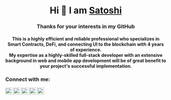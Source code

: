 <h1 align="center">Hi 👋 I am <a href="https://www.linkedin.com/in/satoshi-naoki">Satoshi</a></h1>
<h3 align="center">Thanks for your interests in my GitHub</h3>

<h4 align="center">
This is a highly efficient and reliable professional who specializes in
Smart Contracts, DeFi, and connecting UI to the blockchain with 4
years of experience.<br>
My expertise as a highly-skilled full-stack developer with an extensive
background in web and mobile app development will be of great
benefit to your project's successful implementation.
</h4>

### Connect with me:
<a href="https://www.linkedin.com/in/satoshi-naoki">
  <img align="left" alt=" Linkedin" width="22px" src="https://cdn.jsdelivr.net/npm/simple-icons@v3/icons/linkedin.svg" />
</a>
<a href="https://github.com/Satoshi-Naoki/">
  <img align="left" alt=" GitHub" width="22px" src="https://cdn.jsdelivr.net/npm/simple-icons@v3/icons/github.svg" />
</a>
<a href="mailto:SenWebDev1009@gmail.com">
  <img align="left" alt=" Mail" width="22px" src="https://cdn.jsdelivr.net/npm/simple-icons@v3/icons/gmail.svg" />
</a>
<a href="https://join.skype.com/invite/nGj7xrgSqpN1">
  <img align="left" alt=" Skype" width="22px" src="https://cdn.jsdelivr.net/npm/simple-icons@v3/icons/skype.svg" />
</a>
<a href="t.me/satoshinaoki">
  <img align="left" alt=" Telegram" width="22px" src="https://cdn.jsdelivr.net/npm/simple-icons@v3/icons/telegram.svg" />
</a>

<!-- ![Visitors number: ](https://visitor-badge.laobi.icu/badge?page_id=satoshi-naoki.satoshi-naoki.readme.md) -->
